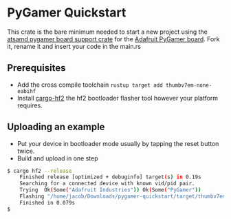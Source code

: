 # PyGamer Quickstart

This crate is the bare minimum needed to start a new project using the [atsamd pygamer board support crate](https://crates.io/crates/pygamer) for the [Adafruit PyGamer
board](https://www.adafruit.com/product/4242). Fork it, rename it and insert your code in the main.rs

## Prerequisites

* Add the cross compile toolchain `rustup target add thumbv7em-none-eabihf`
* Install [cargo-hf2](https://crates.io/crates/cargo-hf2) the hf2 bootloader flasher tool however your platform requires.

## Uploading an example

* Put your device in bootloader mode usually by tapping the reset button twice.
* Build and upload in one step

```bash
$ cargo hf2 --release
    Finished release [optimized + debuginfo] target(s) in 0.19s
    Searching for a connected device with known vid/pid pair.
    Trying  Ok(Some("Adafruit Industries")) Ok(Some("PyGamer"))
    Flashing "/home/jacob/Downloads/pygamer-quickstart/target/thumbv7em-none-eabihf/release/pygamer-quickstart"
    Finished in 0.079s
$
```
